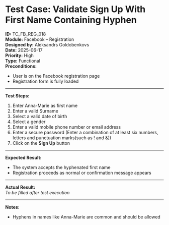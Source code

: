 # Test Case: Validate Sign Up With First Name Containing Hyphen
**ID:** TC_FB_REG_018  
**Module:** Facebook – Registration  
**Designed by:** Aleksandrs Goldobenkovs  
**Date:** 2025-06-17  
**Priority:** High  
**Type:** Functional  
**Preconditions:**  
- User is on the Facebook registration page  
- Registration form is fully loaded

---

**Test Steps:**

1. Enter Anna-Marie as first name
2. Enter a valid Surname
3. Select a valid date of birth
4. Select a gender  
5. Enter a valid mobile phone number or email address
6. Enter a secure password (Enter a combination of at least six numbers, letters and punctuation marks(such as ! and &))  
7. Click on the **Sign Up** button

---

**Expected Result:**  
- The system accepts the hyphenated first name
- Registration proceeds as normal or confirmation message appears

---

**Actual Result:**  
_To be filled after test execution_

---

**Notes:**    
- Hyphens in names like Anna-Marie are common and should be allowed
